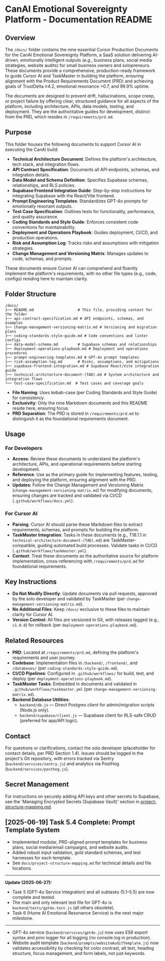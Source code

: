 # CanAI Emotional Sovereignty Platform - Documentation README

## Overview

The `/docs/` folder contains the nine essential Cursor Production Documents for the CanAI Emotional
Sovereignty Platform, a SaaS solution delivering AI-driven, emotionally intelligent outputs (e.g.,
business plans, social media strategies, website audits) for small business owners and solopreneurs.
These documents provide a comprehensive, production-ready framework to guide Cursor AI and
TaskMaster in building the platform, ensuring alignment with the Product Requirements Document (PRD)
and achieving goals of TrustDelta ≥4.2, emotional resonance >0.7, and 99.9% uptime.

The documents are designed to prevent drift, hallucinations, scope creep, or project failure by
offering clear, structured guidance for all aspects of the platform, including architecture, APIs,
data models, testing, and deployment. They are the authoritative guides for development, distinct
from the PRD, which resides in `/requirements/prd.md`.

## Purpose

This folder houses the following documents to support Cursor AI in executing the CanAI build:

- **Technical Architecture Document**: Defines the platform's architecture, tech stack, and
  integration flows.
- **API Contract Specification**: Documents all API endpoints, schemas, and integration details.
- **Data Model and Schema Definition**: Specifies Supabase schemas, relationships, and RLS policies.
- **Supabase Frontend Integration Guide**: Step-by-step instructions for integrating Supabase with
  the React/Vite frontend.
- **Prompt Engineering Templates**: Standardizes GPT-4o prompts for emotionally resonant outputs.
- **Test Case Specification**: Outlines tests for functionality, performance, and quality assurance.
- **Coding Standards and Style Guide**: Enforces consistent code conventions for maintainability.
- **Deployment and Operations Playbook**: Guides deployment, CI/CD, and production operations.
- **Risk and Assumption Log**: Tracks risks and assumptions with mitigation strategies.
- **Change Management and Versioning Matrix**: Manages updates to code, schemas, and prompts.

These documents ensure Cursor AI can comprehend and fluently implement the platform's requirements,
with no other file types (e.g., code, configs) residing here to maintain clarity.

## Folder Structure

```
/docs/
├── README.md                    # This file, providing context for the folder
├── api-contract-specification.md # API endpoints, schemas, and examples
├── change-management-versioning-matrix.md # Versioning and migration plans
├── coding-standards-style-guide.md # Code conventions and linter configs
├── data-model-schema.md         # Supabase schemas and relationships
├── deployment-operations-playbook.md # Deployment and operations procedures
├── prompt-engineering-templates.md # GPT-4o prompt templates
├── risk-assumption-log.md       # Risks, assumptions, and mitigations
├── supabase-frontend-integration.md # Supabase React/Vite integration guide
├── technical-architecture-document-(TAD).md # System architecture and integration flows
└── test-case-specification.md  # Test cases and coverage goals
```

- **File Naming**: Uses kebab-case (per Coding Standards and Style Guide) for consistency.
- **Exclusivity**: Only the nine Markdown documents and this README reside here, ensuring focus.
- **PRD Separation**: The PRD is stored in `/requirements/prd.md` to distinguish it as the
  foundational requirements document.

## Usage

### For Developers

- **Access**: Review these documents to understand the platform's architecture, APIs, and
  operational requirements before starting development.
- **Reference**: Use as the primary guide for implementing features, testing, and deploying the
  platform, ensuring alignment with the PRD.
- **Updates**: Follow the Change Management and Versioning Matrix
  (`change-management-versioning-matrix.md`) for modifying documents, ensuring changes are tracked
  and validated via CI/CD (`.github/workflows/docs.yml`).

### For Cursor AI

- **Parsing**: Cursor AI should parse these Markdown files to extract requirements, schemas, and
  prompts for building the platform.
- **TaskMaster Integration**: Tasks in these documents (e.g., T18.1.1 in
  `technical-architecture-document-(TAD).md`) are TaskMaster-compatible, guiding automated build
  processes. Validate tasks in CI/CD (`.github/workflows/taskmaster.yml`).
- **Context**: Treat these documents as the authoritative source for platform implementation,
  cross-referencing with `/requirements/prd.md` for foundational requirements.

## Key Instructions

- **Do Not Modify Directly**: Update documents via pull requests, approved by the solo developer and
  validated by TaskMaster (per `change-management-versioning-matrix.md`).
- **No Additional Files**: Keep `/docs/` exclusive to these files to maintain clarity for Cursor AI.
- **Version Control**: All files are versioned in Git, with releases tagged (e.g., `v1.0.0`) for
  rollback (per `deployment-operations-playbook.md`).

## Related Resources

- **PRD**: Located at `/requirements/prd.md`, defining the platform's requirements and user journey.
- **Codebase**: Implementation files in `/backend/`, `/frontend/`, and `/databases/` (per
  `coding-standards-style-guide.md`).
- **CI/CD Pipelines**: Configured in `.github/workflows/` for build, test, and deploy (per
  `deployment-operations-playbook.md`).
- **TaskMaster Tasks**: Embedded in documents and validated in `.github/workflows/taskmaster.yml`
  (per `change-management-versioning-matrix.md`).
- **Backend Database Utilities**:
  - `backend/db.js` — Direct Postgres client for admin/migration scripts (Node.js only).
  - `backend/supabase/client.js` — Supabase client for RLS-safe CRUD (preferred for app/API logic).

## Contact

For questions or clarifications, contact the solo developer (placeholder for contact details, per
PRD Section 1.4). Issues should be logged in the project's Git repository, with errors tracked via
Sentry (`backend/services/sentry.js`) and analytics via PostHog (`backend/services/posthog.js`).

## Secret Management

For instructions on securely adding API keys and other secrets to Supabase, see the 'Managing
Encrypted Secrets (Supabase Vault)' section in
[project-structure-mapping.md](./project-structure-mapping.md).

## [2025-06-19] Task 5.4 Complete: Prompt Template System

- Implemented modular, PRD-aligned prompt templates for business plans, social media/email
  campaigns, and website audits.
- Added robust input validation, gold standard schemas, and test harnesses for each template.
- See `docs/project-structure-mapping.md` for technical details and file locations.

---

**Update (2025-06-27):**

- Task 5 (GPT-4o Service Integration) and all subtasks (5.1–5.5) are now complete and tested.
- The main and only relevant test file for GPT-4o is `backend/tests/gpt4o.test.js` (all others
  obsolete).
- Task 6 (Hume AI Emotional Resonance Service) is the next major milestone.

---

- GPT-4o service (`backend/services/gpt4o.js`) now uses ES6 export syntax and pino logger for all
  logging (no console.log in production).
- Website audit template (`backend/prompts/websiteAuditTemplate.js`) now validates accessibility by
  checking for color contrast, alt text, heading structure, focus management, and form labels, not
  just keywords.
